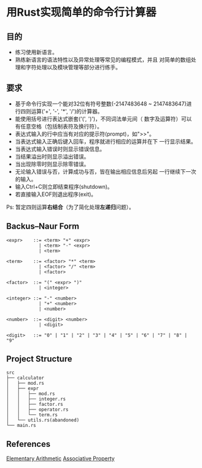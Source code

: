 # 用Rust实现简单的命令行计算器 #


## 目的 ##
* 练习使用新语言。
* 熟练新语言的语法特性以及异常处理等常见的编程模式，并且
对简单的数组处理和字符处理以及模块管理等部分进行练手。


## 要求 ##
* 基于命令行实现一个能对32位有符号整数(-2147483648 ~ 
2147483647)进行四则运算('+', '-', '*', '/')的计算器。
* 能使用括号进行表达式嵌套('(', ')')，不同词法单元间（
数字及运算符）可以有任意空格（包括制表符及换行符）。
* 表达式输入的行中应当有对应的提示符(prompt)，如">>"。
* 当表达式输入正确后键入回车，程序就进行相应的运算并在下
一行显示结果。
* 当表达式输入错误时则显示错误信息。
* 当结果溢出时则显示溢出错误。
* 当出现除零时则显示除零错误。
* 无论输入错误与否，计算成功与否，皆在输出相应信息后另起
一行继续下一次的输入。
* 输入Ctrl+C则立即结束程序(shutdown)。
* 若直接输入EOF则退出程序(exit)。  

Ps: 暂定四则运算**右结合**（为了简化处理**左递归**问题）。


## Backus–Naur Form ##
``` BNF
<expr>    ::= <term> "+" <expr>
            | <term> "-" <expr>
            | <term>

<term>    ::= <factor> "*" <term>
            | <factor> "/" <term>
            | <factor>

<factor>  ::= "(" <expr> ")"
            | <integer>

<integer> ::= "-" <number>
            | "+" <number>
            | <number>

<number>  ::= <digit> <number>
            | <digit>

<digit>   ::= "0" | "1" | "2" | "3" | "4" | "5" | "6" | "7" | "8" | "9"
```


## Project Structure ##
``` Directory-Tree
src
├── calculator
│   ├── mod.rs
│   ├── expr
│   │   ├── mod.rs
│   │   ├── integer.rs
│   │   ├── factor.rs
│   │   ├── operator.rs
│   │   └── term.rs
│   └── utils.rs(abandoned)
└── main.rs
```


## References ##
[Elementary Arithmetic](https://en.wikipedia.org/wiki/Elementary_arithmetic)
[Associative Property](https://en.wikipedia.org/wiki/Associative_property)